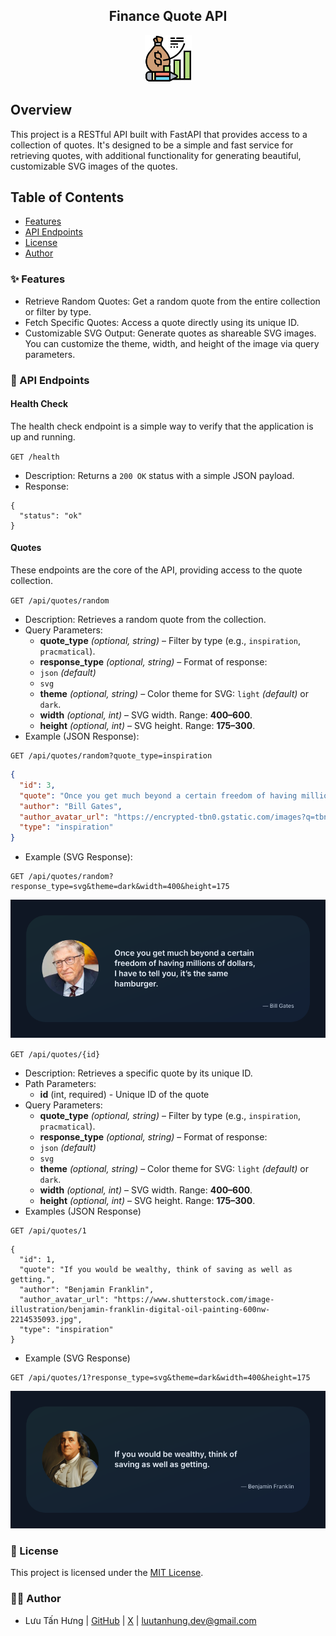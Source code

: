 <div align="center">
    <h2>Finance Quote API</h2>
    <img src="./assets/finance-quote-api-avatar.png" alt="Finance Quote API Avatar" width="75" height="75"/>
</div>

## Overview
This project is a RESTful API built with FastAPI that provides access to a collection of quotes. It's designed to be a simple and fast service for retrieving quotes, with additional functionality for generating beautiful, customizable SVG images of the quotes.

## Table of Contents
- [Features](#-features)
- [API Endpoints](#-api-endpoints)
- [License](#-license)
- [Author](#-author)

### ✨ Features
- Retrieve Random Quotes: Get a random quote from the entire collection or filter by type.
- Fetch Specific Quotes: Access a quote directly using its unique ID.
- Customizable SVG Output: Generate quotes as shareable SVG images. You can customize the theme, width, and height of the image via query parameters.

### 📖 API Endpoints

#### Health Check
The health check endpoint is a simple way to verify that the application is up and running.

`GET /health`

- Description: Returns a `200 OK` status with a simple JSON payload.
- Response:
```
{
  "status": "ok"
}
```

#### Quotes

These endpoints are the core of the API, providing access to the quote collection.

`GET /api/quotes/random`

- Description: Retrieves a random quote from the collection.
- Query Parameters:
    - **quote_type** *(optional, string)* – Filter by type (e.g., `inspiration`, `pracmatical`).
    - **response_type** *(optional, string)* – Format of response:
    - `json` *(default)*
    - `svg`
    - **theme** *(optional, string)* – Color theme for SVG: `light` *(default)* or `dark`.
    - **width** *(optional, int)* – SVG width. Range: **400–600**.
    - **height** *(optional, int)* – SVG height. Range: **175–300**.
- Example (JSON Response):
```http
GET /api/quotes/random?quote_type=inspiration
```
```json
{
  "id": 3,
  "quote": "Once you get much beyond a certain freedom of having millions of dollars, I have to tell you, it’s the same hamburger.",
  "author": "Bill Gates",
  "author_avatar_url": "https://encrypted-tbn0.gstatic.com/images?q=tbn:ANd9GcQCNQD1uEyyUbtJxMdpneAHTM2XflvSZ6KPylf1PYP4L33NTxwnRDZsk4TxjKtmb2EELZ8&usqp=CAU",
  "type": "inspiration"
}
```
- Example (SVG Response):
```http
GET /api/quotes/random?response_type=svg&theme=dark&width=400&height=175
```
![Bill Gates's Quote](./assets/bill-gates-quote.svg)

`GET /api/quotes/{id}`
- Description: Retrieves a specific quote by its unique ID.
- Path Parameters:
    - **id** (int, required) - Unique ID of the quote
- Query Parameters:
    - **quote_type** *(optional, string)* – Filter by type (e.g., `inspiration`, `pracmatical`).
    - **response_type** *(optional, string)* – Format of response:
    - `json` *(default)*
    - `svg`
    - **theme** *(optional, string)* – Color theme for SVG: `light` *(default)* or `dark`.
    - **width** *(optional, int)* – SVG width. Range: **400–600**.
    - **height** *(optional, int)* – SVG height. Range: **175–300**.
- Examples (JSON Response)
```http
GET /api/quotes/1
```
```
{
  "id": 1,
  "quote": "If you would be wealthy, think of saving as well as getting.",
  "author": "Benjamin Franklin",
  "author_avatar_url": "https://www.shutterstock.com/image-illustration/benjamin-franklin-digital-oil-painting-600nw-2214535093.jpg",
  "type": "inspiration"
}
```
- Example (SVG Response)
```
GET /api/quotes/1?response_type=svg&theme=dark&width=400&height=175
```
![Benjamin Franklin's Quote](./assets/benjamin-franklin-quote.svg)

### 📄 License
This project is licensed under the [MIT License](/LICENSE.md).

### ✍🏼 Author
- Lưu Tấn Hưng | [GitHub](https://github.com/luutanhung) | [X](https://x.com/luu_tan_hung) | <luutanhung.dev@gmail.com>
